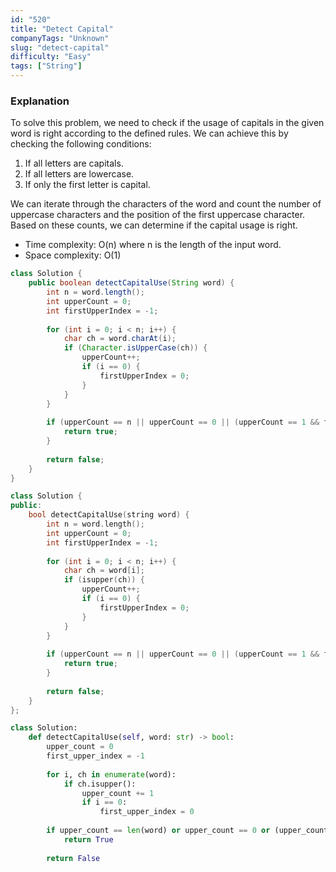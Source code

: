 ```yaml
---
id: "520"
title: "Detect Capital"
companyTags: "Unknown"
slug: "detect-capital"
difficulty: "Easy"
tags: ["String"]
---
```


### Explanation
To solve this problem, we need to check if the usage of capitals in the given word is right according to the defined rules. We can achieve this by checking the following conditions:
1. If all letters are capitals.
2. If all letters are lowercase.
3. If only the first letter is capital.

We can iterate through the characters of the word and count the number of uppercase characters and the position of the first uppercase character. Based on these counts, we can determine if the capital usage is right.

- Time complexity: O(n) where n is the length of the input word.
- Space complexity: O(1)
```java
class Solution {
    public boolean detectCapitalUse(String word) {
        int n = word.length();
        int upperCount = 0;
        int firstUpperIndex = -1;
        
        for (int i = 0; i < n; i++) {
            char ch = word.charAt(i);
            if (Character.isUpperCase(ch)) {
                upperCount++;
                if (i == 0) {
                    firstUpperIndex = 0;
                }
            }
        }
        
        if (upperCount == n || upperCount == 0 || (upperCount == 1 && firstUpperIndex == 0)) {
            return true;
        }
        
        return false;
    }
}
```

```cpp
class Solution {
public:
    bool detectCapitalUse(string word) {
        int n = word.length();
        int upperCount = 0;
        int firstUpperIndex = -1;
        
        for (int i = 0; i < n; i++) {
            char ch = word[i];
            if (isupper(ch)) {
                upperCount++;
                if (i == 0) {
                    firstUpperIndex = 0;
                }
            }
        }
        
        if (upperCount == n || upperCount == 0 || (upperCount == 1 && firstUpperIndex == 0)) {
            return true;
        }
        
        return false;
    }
};
```

```python
class Solution:
    def detectCapitalUse(self, word: str) -> bool:
        upper_count = 0
        first_upper_index = -1
        
        for i, ch in enumerate(word):
            if ch.isupper():
                upper_count += 1
                if i == 0:
                    first_upper_index = 0
        
        if upper_count == len(word) or upper_count == 0 or (upper_count == 1 and first_upper_index == 0):
            return True
        
        return False
```